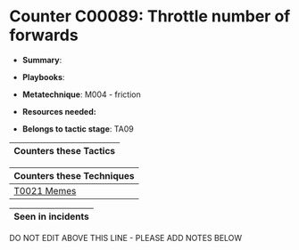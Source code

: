 # Counter C00089: Throttle number of forwards

* **Summary**: 

* **Playbooks**: 

* **Metatechnique**: M004 - friction

* **Resources needed:** 

* **Belongs to tactic stage**: TA09


| Counters these Tactics |
| ---------------------- |



| Counters these Techniques |
| ------------------------- |
| [T0021 Memes](../techniques/T0021.md) |



| Seen in incidents |
| ----------------- |


DO NOT EDIT ABOVE THIS LINE - PLEASE ADD NOTES BELOW